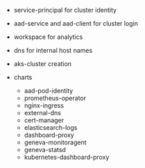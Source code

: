 

* service-principal for cluster identity

* aad-service and aad-client for cluster login

* workspace for analytics

* dns for internal host names

* aks-cluster creation

* charts
  * aad-pod-identity
  * prometheus-operator
  * nginx-ingress
  * external-dns
  * cert-manager
  * elasticsearch-logs
  * dashboard-proxy
  * geneva-monitoragent
  * geneva-statsd
  * kubernetes-dashboard-proxy

